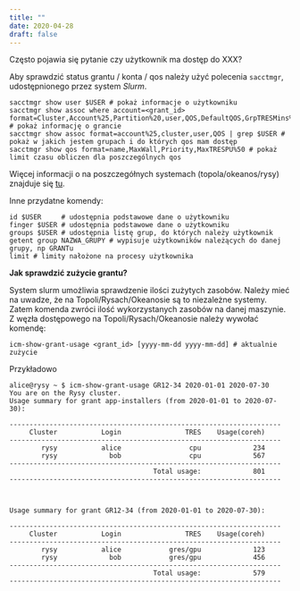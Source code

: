 ```yaml
---
title: ""
date: 2020-04-28
draft: false
--- 
```


Często pojawia się pytanie czy użytkownik ma dostęp do XXX?

Aby sprawdzić status grantu / konta / qos należy użyć polecenia `sacctmgr`, udostępnionego przez system *Slurm*.

```.slurm
sacctmgr show user $USER # pokaż informacje o użytkowniku
sacctmgr show assoc where account=<grant_id> format=Cluster,Account%25,Partition%20,user,QOS,DefaultQOS,GrpTRESMins%50 # pokaż informację o grancie
sacctmgr show assoc format=account%25,cluster,user,QOS | grep $USER # pokaż w jakich jestem grupach i do których qos mam dostęp
sacctmgr show qos format=name,MaxWall,Priority,MaxTRESPU%50 # pokaż limit czasu obliczen dla poszczególnych qos
```

Więcej informacji o na poszczegółnych systemach (topola/okeanos/rysy) znajduje się [tu](../../O_zasobach_ICM/Zasoby/komputery_w_icm.md).

Inne przydatne komendy:

```.slurm
id $USER     # udostępnia podstawowe dane o użytkowniku
finger $USER # udostępnia podstawowe dane o użytkowniku
groups $USER # udostępnia listę grup, do których należy użytkownik
getent group NAZWA_GRUPY # wypisuje użytkowników należących do danej grupy, np GRANTu
limit # limity nałożone na procesy użytkownika
```

**Jak sprawdzić zużycie grantu?**

System slurm umożliwia sprawdzenie ilości zużytych zasobów.
Należy mieć na uwadze, że na Topoli/Rysach/Okeanosie są to niezależne systemy.
Zatem komenda zwróci ilość wykorzystanych zasobów na danej maszynie.
Z węzła dostępowego na Topoli/Rysach/Okeanosie należy wywołać komendę:

```.slurm
icm-show-grant-usage <grant_id> [yyyy-mm-dd yyyy-mm-dd] # aktualnie zużycie
```

Przykładowo

```.text
alice@rysy ~ $ icm-show-grant-usage GR12-34 2020-01-01 2020-07-30
You are on the Rysy cluster.
Usage summary for grant app-installers (from 2020-01-01 to 2020-07-30):

--------------------------------------------------------------------
     Cluster           Login                TRES    Usage(coreh)
--------------------------------------------------------------------
        rysy           alice                 cpu             234
        rysy             bob                 cpu             567
--------------------------------------------------------------------
                                    Total usage:             801
--------------------------------------------------------------------



Usage summary for grant GR12-34 (from 2020-01-01 to 2020-07-30):

--------------------------------------------------------------------
     Cluster           Login                TRES    Usage(coreh)
--------------------------------------------------------------------
        rysy           alice            gres/gpu             123
        rysy             bob            gres/gpu             456
--------------------------------------------------------------------
                                    Total usage:             579
--------------------------------------------------------------------

```

<!-- 
```.slurm
sacctmgr show assoc where account=<grant_id> format=user,GrpTRESMins%50  # limit cpu w grancie
``` -->
